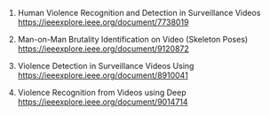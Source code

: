 1. Human Violence Recognition and Detection in Surveillance Videos
https://ieeexplore.ieee.org/document/7738019 

2. Man-on-Man Brutality Identification on Video (Skeleton Poses)
https://ieeexplore.ieee.org/document/9120872

3. Violence Detection in Surveillance Videos Using
https://ieeexplore.ieee.org/document/8910041

4. Violence Recognition from Videos using Deep
https://ieeexplore.ieee.org/document/9014714
